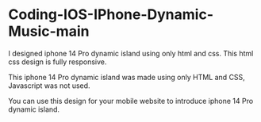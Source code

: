 # Coding-IOS-IPhone-Dynamic-Music-main

I designed iphone 14 Pro dynamic island using only html and css. This html css design is fully responsive. 

This iphone 14 Pro dynamic island was made using only HTML and CSS, Javascript was not used.

You can use this design for your mobile website to introduce iphone 14 Pro dynamic island.
